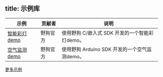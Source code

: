 
title:  示例库
---


| 示例                                       | 贡献者  | 说明                              |
| ---------------------------------------- | ---- | ------------------------------- |
| <a href="https://github.com/WildDogTeam/demo-c-rgblight" target="_blank">智能彩灯demo</a> | 野狗官方 | 使用野狗 C/嵌入式 SDK 开发的一个智能彩灯demo。   |
| <a href="https://github.com/WildDogTeam/demo-c-airmonitor" target="_blank">空气监测demo</a> | 野狗官方 | 使用野狗 Arduino SDK 开发的一个空气监测demo。 |


[更多示例](https://github.com/WildDogTeam/awesome-wilddog)
